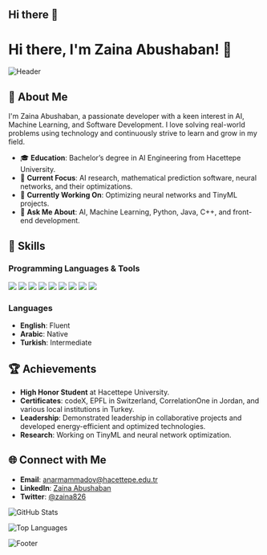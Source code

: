 ## Hi there 👋
# Hi there, I'm Zaina Abushaban! 👋

![Header](https://your-image-url.com)

## 🌟 About Me

I'm Zaina Abushaban, a passionate developer with a keen interest in AI, Machine Learning, and Software Development. I love solving real-world problems using technology and continuously strive to learn and grow in my field.

- 🎓 **Education**: Bachelor’s degree in AI Engineering from Hacettepe University.
- 🌱 **Current Focus**: AI research, mathematical prediction software, neural networks, and their optimizations.
- 🔭 **Currently Working On**: Optimizing neural networks and TinyML projects.
- 💬 **Ask Me About**: AI, Machine Learning, Python, Java, C++, and front-end development.

## 🚀 Skills

### Programming Languages & Tools

<p align="left">
  <img src="https://img.shields.io/badge/Python-3776AB?style=for-the-badge&logo=python&logoColor=white"/>
  <img src="https://img.shields.io/badge/Java-007396?style=for-the-badge&logo=java&logoColor=white"/>
  <img src="https://img.shields.io/badge/C++-00599C?style=for-the-badge&logo=cplusplus&logoColor=white"/>
  <img src="https://img.shields.io/badge/JavaScript-F7DF1E?style=for-the-badge&logo=javascript&logoColor=black"/>
  <img src="https://img.shields.io/badge/HTML5-E34F26?style=for-the-badge&logo=html5&logoColor=white"/>
  <img src="https://img.shields.io/badge/Firebase-FFCA28?style=for-the-badge&logo=firebase&logoColor=black"/>
  <img src="https://img.shields.io/badge/TensorFlow-FF6F00?style=for-the-badge&logo=tensorflow&logoColor=white"/>
  <img src="https://img.shields.io/badge/PyTorch-EE4C2C?style=for-the-badge&logo=pytorch&logoColor=white"/>
  <img src="https://img.shields.io/badge/SQL-4479A1?style=for-the-badge&logo=sql&logoColor=white"/>
</p>

### Languages

- **English**: Fluent
- **Arabic**: Native
- **Turkish**: Intermediate

## 🏆 Achievements

- **High Honor Student** at Hacettepe University.
- **Certificates**: codeX, EPFL in Switzerland, CorrelationOne in Jordan, and various local institutions in Turkey.
- **Leadership**: Demonstrated leadership in collaborative projects and developed energy-efficient and optimized technologies.
- **Research**: Working on TinyML and neural network optimization.

## 🌐 Connect with Me

- **Email**: anarmammadov@hacettepe.edu.tr
- **LinkedIn**: [Zaina Abushaban](https://www.linkedin.com/in/zaina-abushaban/)
- **Twitter**: [@zaina826](https://twitter.com/zaina826)

![GitHub Stats](https://github-readme-stats.vercel.app/api?username=zaina826&show_icons=true&theme=radical)

![Top Languages](https://github-readme-stats.vercel.app/api/top-langs/?username=zaina826&layout=compact&theme=radical)

![Footer](https://your-image-url.com)


<!--
**zaina826/zaina826** is a ✨ _special_ ✨ repository because its `README.md` (this file) appears on your GitHub profile.

Here are some ideas to get you started:

- 🔭 I’m currently working on ...
- 🌱 I’m currently learning ...
- 👯 I’m looking to collaborate on ...
- 🤔 I’m looking for help with ...
- 💬 Ask me about ...
- 📫 How to reach me: ...
- 😄 Pronouns: ...
- ⚡ Fun fact: ...
-->

